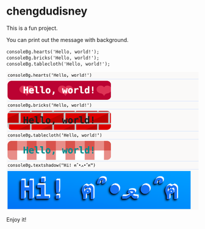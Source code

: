 # chengdudisney

This is a fun project.

You can print out the message with background.

```
consoleBg.hearts('Hello, world!');
consoleBg.bricks('Hello, world!');
consoleBg.tablecloth('Hello, world!');
```

![consoleBg](https://raw.githubusercontent.com/smartisantt/chengdudisney/main/assets/consoleBg.png)

Enjoy it!
